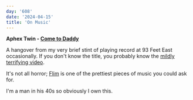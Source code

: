 ```yaml
---
day: '608'
date: '2024-04-15'
title: 'On Music'
---
```


**Aphex Twin - [Come to Daddy](https://open.spotify.com/album/6sIEBpy5gl3DqC6KPasPpx?si=7ibL_pWISculD02mAmWkNQ)**

A hangover from my very brief stint of playing record at 93 Feet East occasionally. If you don't know the title, you probably know the [mildly terrifying video](https://www.youtube.com/watch?v=TZ827lkktYs).

It's not all horror; [Flim](https://open.spotify.com/track/3JJ4BoL9WVHk4Yye2EGJC7?si=26d4f33985fa47ea) is one of the prettiest pieces of music you could ask for.

I'm a man in his 40s so obviously I own this.
